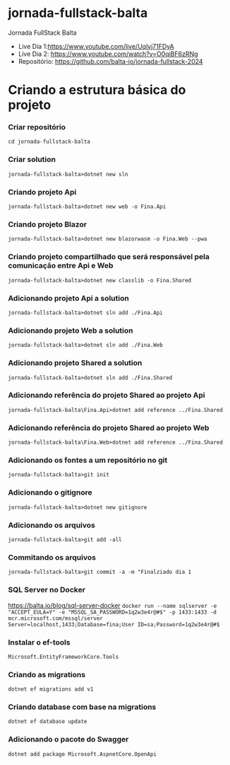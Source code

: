 # jornada-fullstack-balta
Jornada FullStack Balta
+ Live Dia 1:https://www.youtube.com/live/Uqlvj71FDyA
+ Live Dia 2: https://www.youtube.com/watch?v=O0qiBF6zRNg
+ Repositório: https://github.com/balta-io/jornada-fullstack-2024

# Criando a estrutura básica do projeto

### Criar repositório
``cd jornada-fullstack-balta``

### Criar solution
``jornada-fullstack-balta>dotnet new sln``

### Criando projeto Api
``jornada-fullstack-balta>dotnet new web -o Fina.Api``

### Criando projeto Blazor
``jornada-fullstack-balta>dotnet new blazorwasm -o Fina.Web --pwa``

### Criando projeto compartilhado que será responsável pela comunicação entre Api e Web
``jornada-fullstack-balta>dotnet new classlib -o Fina.Shared``

### Adicionando projeto Api a solution
``jornada-fullstack-balta>dotnet sln add ./Fina.Api``

### Adicionando projeto Web a solution
``jornada-fullstack-balta>dotnet sln add ./Fina.Web``

### Adicionando projeto Shared a solution
``jornada-fullstack-balta>dotnet sln add ./Fina.Shared``

### Adicionando referência do projeto Shared ao projeto Api
``jornada-fullstack-balta\Fina.Api>dotnet add reference ../Fina.Shared``

### Adicionando referência do projeto Shared ao projeto Web
``jornada-fullstack-balta\Fina.Web>dotnet add reference ../Fina.Shared``

### Adicionando os fontes a um repositório no git
``jornada-fullstack-balta>git init``

### Adicionando o gitignore
``jornada-fullstack-balta>dotnet new gitignore``

### Adicionando os arquivos
``jornada-fullstack-balta>git add -all``

### Commitando os arquivos
``jornada-fullstack-balta>git commit -a -m "Finalziado dia 1``

### SQL Server no Docker
https://balta.io/blog/sql-server-docker
``docker run --name sqlserver -e "ACCEPT_EULA=Y" -e "MSSQL_SA_PASSWORD=1q2w3e4r@#$" -p 1433:1433 -d mcr.microsoft.com/mssql/server
Server=localhost,1433;Database=fina;User ID=sa;Password=1q2w3e4r@#$``

### Instalar o ef-tools
``Microsoft.EntityFrameworkCore.Tools``

### Criando as migrations
``dotnet ef migrations add v1``

### Criando database com base na migrations
``dotnet ef database update``

### Adicionando o pacote do Swagger
``dotnet add package Microsoft.AspnetCore.OpenApi``
